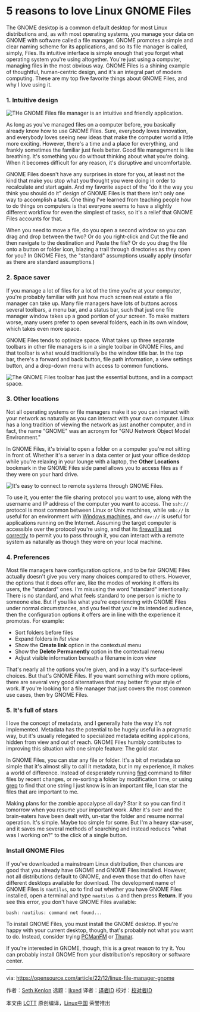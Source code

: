 [#]: subject: "5 reasons to love Linux GNOME Files"
[#]: via: "https://opensource.com/article/22/12/linux-file-manager-gnome"
[#]: author: "Seth Kenlon https://opensource.com/users/seth"
[#]: collector: "lkxed"
[#]: translator: " "
[#]: reviewer: " "
[#]: publisher: " "
[#]: url: " "

5 reasons to love Linux GNOME Files
======

The GNOME desktop is a common default desktop for most Linux distributions and, as with most operating systems, you manage your data on GNOME with software called a file manager. GNOME promotes a simple and clear naming scheme for its applications, and so its file manager is called, simply, Files. Its intuitive interface is simple enough that you forget what operating system you're using altogether. You're just using a computer, managing files in the most obvious way. GNOME Files is a shining example of thoughtful, human-centric design, and it's an integral part of modern computing. These are my top five favorite things about GNOME Files, and why I love using it.

### 1. Intuitive design

![THe GNOME Files file manager is an intuitive and friendly application.][1]

As long as you've managed files on a computer before, you basically already know how to use GNOME Files. Sure, everybody loves innovation, and everybody loves seeing new ideas that make the computer world a little more exciting. However, there's a time and a place for everything, and frankly sometimes the familiar just feels better. Good file management is like breathing. It's something you do without thinking about what you're doing. When it becomes difficult for any reason, it's disruptive and uncomfortable.

GNOME Files doesn't have any surprises in store for you, at least not the kind that make you stop what you thought you were doing in order to recalculate and start again. And my favorite aspect of the "do it the way you think you should do it" design of GNOME Files is that there isn't only one way to accomplish a task. One thing I've learned from teaching people how to do things on computers is that everyone seems to have a slightly different workflow for even the simplest of tasks, so it's a relief that GNOME Files accounts for that.

When you need to move a file, do you open a second window so you can drag and drop between the two? Or do you right-click and Cut the file and then navigate to the destination and Paste the file? Or do you drag the file onto a button or folder icon, blazing a trail through directories as they open for you? In GNOME Files, the "standard" assumptions usually apply (insofar as there are standard assumptions.)

### 2. Space saver

If you manage a lot of files for a lot of the time you're at your computer, you're probably familiar with just how much screen real estate a file manager can take up. Many file managers have lots of buttons across several toolbars, a menu bar, and a status bar, such that just one file manager window takes up a good portion of your screen. To make matters worse, many users prefer to open several folders, each in its own window, which takes even more space.

GNOME Files tends to optimize space. What takes up three separate toolbars in other file managers is in a single toolbar in GNOME Files, and that toolbar is what would traditionally be the window title bar. In the top bar, there's a forward and back button, file path information, a view settings button, and a drop-down menu with access to common functions.

![The GNOME Files toolbar has just the essential buttons, and in a compact space.][2]

### 3. Other locations

Not all operating systems or file managers make it so you can interact with your network as naturally as you can interact with your own computer. Linux has a long tradition of viewing the network as just another computer, and in fact, the name "GNOME" was an acronym for "GNU Network Object Model Environment."

In GNOME Files, it's trivial to open a folder on a computer you're not sitting in front of. Whether it's a server in a data center or just your office desktop while you're relaxing in your lounge with a laptop, the **Other Locations** bookmark in the GNOME Files side panel allows you to access files as if they were on your hard drive.

![It's easy to connect to remote systems through GNOME Files.][3]

To use it, you enter the file sharing protocol you want to use, along with the username and IP address of the computer you want to access. The `ssh://` protocol is most common between Linux or Unix machines, while `smb://` is useful for an environment with [Windows machines][4], and `dav://` is useful for applications running on the Internet. Assuming the target computer is accessible over the protocol you're using, and that its [firewall is set correctly][5] to permit you to pass through it, you can interact with a remote system as naturally as though they were on your local machine.

### 4. Preferences

Most file managers have configuration options, and to be fair GNOME Files actually doesn't give you very many choices compared to others. However, the options that it does offer are, like the modes of working it offers its users, the "standard" ones. I'm misusing the word "standard" intentionally: There is no standard, and what feels standard to one person is niche to someone else. But if you like what you're experiencing with GNOME Files under normal circumstances, and you feel that you're its intended audience, then the configuration options it offers are in line with the experience it promotes. For example:

- Sort folders before files
- Expand folders in _list view_
- Show the **Create link** option in the contextual menu
- Show the **Delete Permanently** option in the contextual menu
- Adjust visible information beneath a filename in _icon view_

That's nearly all the options you're given, and in a way it's surface-level choices. But that's GNOME Files. If you want something with more options, there are several very good alternatives that may better fit your style of work. If you're looking for a file manager that just covers the most common use cases, then try GNOME Files.

### 5. It's full of stars

I love the concept of metadata, and I generally hate the way it's _not_ implemented. Metadata has the potential to be hugely useful in a pragmatic way, but it's usually relegated to specialized metadata editing applications, hidden from view and out of reach. GNOME Files humbly contributes to improving this situation with one simple feature: The gold star.

In GNOME Files, you can star any file or folder. It's a bit of metadata so simple that it's almost silly to call it metadata, but in my experience, it makes a world of difference. Instead of desperately running [find][6] command to filter files by recent changes, or re-sorting a folder by modification time, or using [grep][7] to find that one string I just know is in an important file, I can star the files that are important to me.

Making plans for the zombie apocalypse all day? Star it so you can find it tomorrow when you resume your important work. After it's over and the brain-eaters have been dealt with, un-star the folder and resume normal operation. It's simple. Maybe too simple for some. But I'm a heavy star-user, and it saves me several methods of searching and instead reduces "what was I working on?" to the click of a single button.

### Install GNOME Files

If you've downloaded a mainstream Linux distribution, then chances are good that you already have GNOME and GNOME Files installed. However, not all distributions default to GNOME, and even those that do often have different desktops available for download. The development name of GNOME Files is `nautilus`, so to find out whether you have GNOME Files installed, open a terminal and type `nautilus &` and then press **Return**. If you see this error, you don't have GNOME Files available:

```
bash: nautilus: command not found...
```

To install GNOME Files, you must install the GNOME desktop. If you're happy with your current desktop, though, that's probably not what you want to do. Instead, consider trying [PCManFM][8] or [Thunar][9].

If you're interested in GNOME, though, this is a great reason to try it. You can probably install GNOME from your distribution's repository or software center.

--------------------------------------------------------------------------------

via: https://opensource.com/article/22/12/linux-file-manager-gnome

作者：[Seth Kenlon][a]
选题：[lkxed][b]
译者：[译者ID](https://github.com/译者ID)
校对：[校对者ID](https://github.com/校对者ID)

本文由 [LCTT](https://github.com/LCTT/TranslateProject) 原创编译，[Linux中国](https://linux.cn/) 荣誉推出

[a]: https://opensource.com/users/seth
[b]: https://github.com/lkxed
[1]: https://opensource.com/sites/default/files/2022-10/gnome-files.webp
[2]: https://opensource.com/sites/default/files/2022-10/gnome-files-toolbar.webp
[3]: https://opensource.com/sites/default/files/2022-10/gnome-files-connect.webp
[4]: https://opensource.com/article/21/4/share-files-linux-windows
[5]: https://www.redhat.com/sysadmin/secure-linux-network-firewall-cmd
[6]: https://opensource.com/article/21/9/linux-find-command
[7]: https://www.redhat.com/sysadmin/how-to-use-grep
[8]: http://linnk-to-pcmanfm-article
[9]: http://link-to-article
